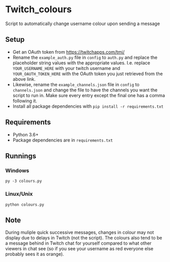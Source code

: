 # Twitch_colours
Script to automatically change username colour upon sending a message

## Setup
- Get an OAuth token from https://twitchapps.com/tmi/
- Rename the `example_auth.py` file in `config` to `auth.py` and replace the placeholder string values with the appropriate values. I.e. replace `YOUR_USERNAME_HERE` with your twitch username and `YOUR_OAUTH_TOKEN_HERE` with the OAuth token you just retrieved from the above link.
- Likewise, rename the `example_channels.json` file in `config` to `channels.json` and change the file to have the channels you want the script to run in. Make sure every entry except the final one has a comma following it.
- Install all package dependencies with `pip install -r requirements.txt`

## Requirements
- Python 3.6+
- Package dependencies are in `requirements.txt`

## Runnings
### Windows
`py -3 colours.py`

### Linux/Unix
`python colours.py`

## Note
During muliple quick successive messages, changes in colour may not display due to delays in Twitch (not the script). The colours also tend to be a message behind in Twitch chat for yourself compared to what other viewers in chat see (so if you see your username as red everyone else probably sees it as orange).
